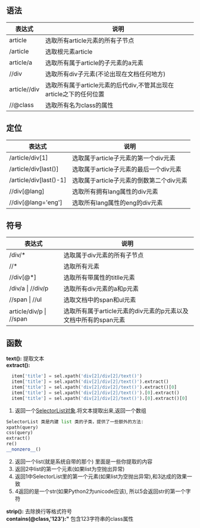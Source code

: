 ## 语法

表达式 | 说明
---------|----------
 article | 选取所有article元素的所有子节点
 /article | 选取根元素article
 article/a | 选取所有属于article的子元素的a元素
 //div | 选取所有div子元素(不论出现在文档任何地方)
 article//div | 选取所有属于article元素的后代div,不管其出现在article之下的任何位置
 //@class | 选取所有名为class的属性

 ## 定位


表达式 | 说明
---------|----------
 /article/div[1] | 选取属于article子元素的第一个div元素
 /article/div[last()] | 选取属于article子元素的最后一个div元素
 /article/div[last()-1] | 选取属于article子元素的倒数第二个div元素
 //div[@lang] | 选取所有拥有lang属性的div元素
 //div[@lang='eng'] | 选取所有lang属性的eng的div元素

 ## 符号

表达式 | 说明
---------|----------
 /div/* | 选取属于div元素的所有子节点 
 //* | 选取所有元素
 //div[@*] | 选取所有带属性的titlle元素
 /div/a \| //div/p | 选取所有div元素的a和p元素
//span \| //ul | 选取文档中的span和ul元素
article/div/p \| //span | 选取所有属于article元素的div元素的p元素以及文档中所有的span元素

## 函数

**text():** 提取文本  
**extract():** 
  ```python 
    item['title'] = sel.xpath('div[2]/div[2]/text()')
    item['title'] = sel.xpath('div[2]/div[2]/text()').extract()
    item['title'] = sel.xpath('div[2]/div[2]/text()').extract()[0]
    item['title'] = sel.xpath('div[2]/div[2]/text()').[0].extract()
    item['title'] = sel.xpath('div[2]/div[2]/text()').[0].extract()[0]
  ```
  1. 返回一个[SelectorList对象](http://scrapy-chs.readthedocs.io/zh_CN/0.24/topics/selectors.html#selectorlist).将文本提取出来,返回一个数组
  
  ```python
  SelectorList 类是内建 list 类的子类，提供了一些额外的方法:
  xpath(query)
  css(query)
  extract()
  re()
  __nonzero__()
  ```
  2. 返回一个list(就是系统自带的那个) 里面是一些你提取的内容   
  3.  返回2中list的第一个元素(如果list为空抛出异常)  
  4. 返回1中SelectorList里的第一个元素(如果list为空抛出异常),和3达成的效果一致  
  5. 4返回的是一个str(如果Python2为unicode应该), 所以5会返回str的第一个字符   

**strip():** 去除换行等格式符号  
**contains(@class,'123'):"** 包含123字符串的class属性